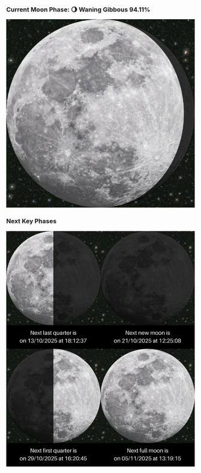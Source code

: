 ### Current Moon Phase: 🌖 Waning Gibbous 94.11%
![Moon Phase](moonphase.png)
### Next Key Phases
![Gallery](gallery.png)